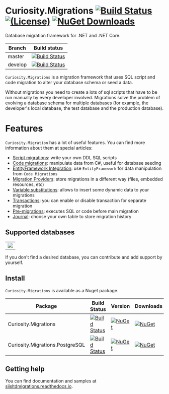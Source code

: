 # Curiosity.Migrations [![Build Status](https://travis-ci.org/MarvinBand/Migrations.svg?branch=master)](https://travis-ci.org/MarvinBand/Migrations) [![(License)](https://img.shields.io/github/license/siisltd/curiosity.migrations.svg)](https://github.com/siisltd/Curiosity.Mirgations/blob/master/LICENSE) [![NuGet Downloads](https://img.shields.io/nuget/dt/Curiosity.Migrations)](https://www.nuget.org/packages/Curiosity.Migrations)

Database migration framework for .NET and .NET Core.

|Branch|Build status|
|---|---|
|master|[![Build Status](https://travis-ci.org/MarvinBand/Migrations.svg?branch=master)](https://travis-ci.org/MarvinBand/Migrations)|
|develop|[![Build Status](https://travis-ci.org/MarvinBand/Migrations.svg?branch=develop)](https://travis-ci.org/MarvinBand/Migrations)|

`Curiosity.Migrations` is a migration framework that uses SQL script and code migration to alter your database schema or seed a data.

Without migrations you need to create a lots of sql scripts that have to be run manually by every developer involved. 
Migrations solve the problem of evolving a database schema for multiple databases (for example, the developer's local database, the test database and the production database). 

# Features

`Curiosity.Migration` has a lot of useful features. You can find more information about them at special articles:

- [Script migrations](https://siisltdmigrations.readthedocs.io/features/script_migration.md): write your own DDL SQL scripts
- [Code migrations](https://siisltdmigrations.readthedocs.io/features/code_migration.md): manipulate data from C#, useful for database seeding
- [EntityFramework Integration](https://siisltdmigrations.readthedocs.io/features/ef_integration.md): use `EntityFramework` for data manipulation from `Code Migrations`
- [Migration Providers](https://siisltdmigrations.readthedocs.io/features/migration_providers.md): store migrations in a different way (files, embedded resources, etc)
- [Variable substitutions](https://siisltdmigrations.readthedocs.io/features/variables.md): allows to insert some dynamic data to your migrations
- [Transactions](https://siisltdmigrations.readthedocs.io/features/transactions.md): you can enable or disable transaction for separate migration
- [Pre-migrations](https://siisltdmigrations.readthedocs.io/features/pre_migrations.md): executes SQL or code before main migration
- [Journal](https://siisltdmigrations.readthedocs.io/features/journal.md): choose your own table to store migration history

## Supported databases

<table>
  <tbody>
    <tr>
      <td align="center" valign="middle">
          <img src="https://raw.githubusercontent.com/siisltd/Curiosity.Migrations/master/docs/images/postgresql.png">
      </td>
    </tr>
  </tbody>
</table>

If you don't find a desired database, you can contribute and add support by yourself.

## Install

`Curiosity.Migrations` is available as a Nuget package.

| Package | Build Status | Version | Downloads |
|---------|------------|------------|------------|
| Curiosity.Migrations | [![Build Status](https://travis-ci.org/MarvinBand/Migrations.svg?branch=master)](https://travis-ci.org/MarvinBand/Migrations) | [![NuGet](https://img.shields.io/nuget/v/Curiosity.Migrations.svg)](https://www.nuget.org/packages/Curiosity.Migrations/) | [![NuGet](https://img.shields.io/nuget/dt/Curiosity.Migrations)](https://www.nuget.org/packages/Curiosity.Migrations) |
| Curiosity.Migrations.PostgreSQL | [![Build Status](https://travis-ci.org/MarvinBand/Migrations.svg?branch=master)](https://travis-ci.org/MarvinBand/Migrations) | [![NuGet](https://img.shields.io/nuget/v/Curiosity.Migrations.PostgreSQL.svg)](https://www.nuget.org/packages/Curiosity.Migrations.PostgreSQL/) | [![NuGet](https://img.shields.io/nuget/dt/Curiosity.Migrations.PostgreSQL)](https://www.nuget.org/packages/Curiosity.Migrations.PostgreSQL) |


## Getting help

You can find documentation and samples at [siisltdmigrations.readthedocs.io](https://siisltdmigrations.readthedocs.io/).